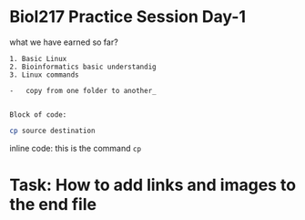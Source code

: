 # Biol217 Practice Session Day-1

  what we have earned so far?

    1. Basic Linux
    2. Bioinformatics basic understandig
    3. Linux commands

    -   copy from one folder to another_
  

    Block of code:

  ```sh
  cp source destination
  ```

  inline code:
  this is the command `cp`

# Task: How to add links and images to the end file

